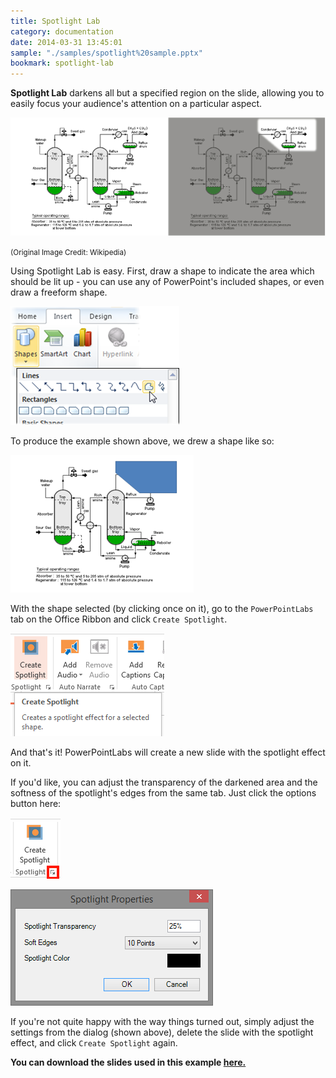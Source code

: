 ```yaml
---
title: Spotlight Lab
category: documentation
date: 2014-03-31 13:45:01
sample: "./samples/spotlight%20sample.pptx"
bookmark: spotlight-lab
---
```


**Spotlight Lab** darkens all but a specified region on the slide, allowing you to easily focus your audience's attention on a particular aspect.

<p>
<img class="box-shadow" src="./img/docs/spotlight-1.png" />
</p>
<small>(Original Image Credit: Wikipedia)</small>

Using Spotlight Lab is easy. First, draw a shape to indicate the area which should be lit up - you can use any of PowerPoint's included shapes, or even draw a freeform shape.

![](./img/docs/spotlight-2.png)

To produce the example shown above, we drew a shape like so:

<p>
<img class="box-shadow" src="./img/docs/spotlight-3.png" />
</p>

With the shape selected (by clicking once on it), go to the <code>PowerPointLabs</code> tab on the Office Ribbon and click <code>Create Spotlight</code>. 

<p>
<img class="box-shadow" src="./img/docs/spotlight-4.png" />
</p>

And that's it! PowerPointLabs will create a new slide with the spotlight effect on it.

If you'd like, you can adjust the transparency of the darkened area and the softness of the spotlight's edges from the same tab. Just click the options button here:

<p>
<img class="box-shadow" src="./img/docs/spotlight-5.png" />
</p>

<p>
<img class="box-shadow" src="./img/docs/spotlight-6.png" />
</p>

If you're not quite happy with the way things turned out, simply adjust the settings from the dialog (shown above), delete the slide with the spotlight effect, and click `Create Spotlight` again.

**You can download the slides used in this example [here.](./samples/spotlight%20sample.pptx)**
